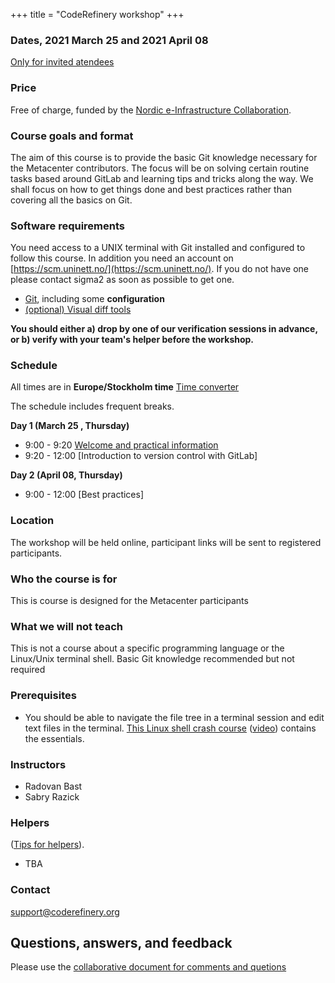 +++
title = "CodeRefinery workshop"
+++


### Dates, 2021 March 25 and 2021 April 08

<a class="btn btn-info disabled" href="#" data-mode="1" target="_blank">Only for invited atendees</a>


### Price

Free of charge, funded by the [Nordic e-Infrastructure Collaboration](https://neic.no/).


### Course goals and format

The aim of this course is to provide the basic Git knowledge necessary for the Metacenter
contributors. The focus will be on solving certain routine tasks based around GitLab and
learning tips and tricks along the way. We shall focus on how to get things done and best
practices rather than covering all the basics on Git.  

### Software requirements

You need access to a UNIX terminal with Git installed and configured to follow this course.
In addition you need an account on [https://scm.uninett.no/](https://scm.uninett.no/).
If you do not have one please contact sigma2 as soon as possible to get one. 

- [Git](https://coderefinery.github.io/installation/git/), including
  some **configuration**
- [(optional) Visual diff tools](https://coderefinery.github.io/installation/difftools/)

**You should either a) drop by one of our verification sessions in
advance, or b) verify with your team's helper before the workshop.**


### Schedule

All times are in **Europe/Stockholm time** 
[Time converter](https://arewemeetingyet.com/Oslo/2021-03-25/09:00/CodeRefinery)

The schedule includes frequent breaks.


**Day 1 (March 25 , Thursday)**
- 9:00 - 9:20
  [Welcome and practical information](https://github.com/coderefinery/workshop-intro/blob/master/README.md)
- 9:20 - 12:00
  [Introduction to version control with GitLab]


**Day 2 (April 08, Thursday)**
- 9:00 - 12:00
  [Best practices]


### Location

The workshop will be held online, participant links will be sent to
registered participants.


### Who the course is for
This is course is designed for the Metacenter participants 

### What we will not teach

This is not a course about a specific programming language or
the Linux/Unix terminal shell. Basic Git knowledge recommended 
but not required 


### Prerequisites

- You should be able to navigate the file tree in a terminal session and edit
  text files in the terminal.
  [This Linux shell crash course](https://scicomp.aalto.fi/scicomp/shell.html)
  ([video](https://youtu.be/56p6xX0aToI))
  contains the essentials.

### Instructors

- Radovan Bast
- Sabry Razick


### Helpers

([Tips for
helpers](https://coderefinery.github.io/manuals/helping-and-teaching/)).
- TBA

### Contact

support@coderefinery.org


## Questions, answers, and feedback
Please use the [collaborative document for comments and quetions](https://hackmd.io/xJzF5knES0uqDeTlp8MR0A?view)

<!--* [Day 1 questions and notes]({{ site.baseurl }}/hackmd-day1/)-->
<!--* [Day 2 questions and notes]({{ site.baseurl }}/hackmd-day2/)-->
